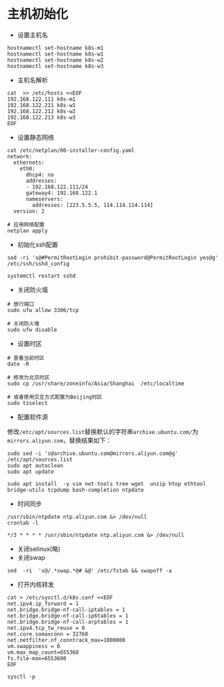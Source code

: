# 主机初始化

- 设置主机名

```
hostnamectl set-hostname k8s-m1
hostnamectl set-hostname k8s-w1
hostnamectl set-hostname k8s-w2
hostnamectl set-hostname k8s-w3
```
- 主机名解析

```
cat  >> /etc/hosts <<EOF
192.168.122.111 k8s-m1
192.168.122.211 k8s-w1
192.168.122.212 k8s-w2
192.168.122.213 k8s-w3
EOF
```
- 设置静态网络

```
cat /etc/netplan/00-installer-config.yaml
network:
  ethernets:
    eth0:
      dhcp4: no
      addresses:
      - 192.168.122.111/24
      gateway4: 192.168.122.1
      nameservers:
        addresses: [223.5.5.5, 114.114.114.114]
  version: 2

# 应用网络配置
netplan apply
```

- 初始化ssh配置

```
sed -ri 's@#PermitRootLogin prohibit-password@PermitRootLogin yes@g' /etc/ssh/sshd_config

systemctl restart sshd
```

- 关闭防火墙

```
# 放行端口
sudo ufw allow 3306/tcp

# 关闭防火墙
sudo ufw disable
```

- 设置时区

```
# 查看当前时区
date -R

# 修改为北京时区
sudo cp /usr/share/zoneinfo/Asia/Shanghai  /etc/localtime

# 或者使用交互方式配置为Beijing时区
sudo tzselect
```

- 配置软件源

修改`/etc/apt/sources.list`替换默认的字符串`archive.ubuntu.com/`为`mirrors.aliyun.com`，替换结果如下：

```
sudo sed -i 's@archive.ubuntu.com@mirrors.aliyun.com@g' /etc/apt/sources.list
sudo apt autoclean
sudo apt update

sudo apt install  -y vim net-tools tree wget  unzip htop ethtool bridge-utils tcpdump bash-completion ntpdate
```

- 时间同步

```
/usr/sbin/ntpdate ntp.aliyun.com &> /dev/null
crontab -l

*/3 * * * * /usr/sbin/ntpdate ntp.aliyun.com &> /dev/null
```
- 关闭selinux(略)
- 关闭swap

```
sed  -ri  's@/.*swap.*@# &@' /etc/fstab && swapoff -a
```

- 打开内核转发

```
cat > /etc/sysctl.d/k8s.conf <<EOF
net.ipv4.ip_forward = 1
net.bridge.bridge-nf-call-iptables = 1
net.bridge.bridge-nf-call-ip6tables = 1
net.bridge.bridge-nf-call-arptables = 1
net.ipv4.tcp_tw_reuse = 0
net.core.somaxconn = 32768
net.netfilter.nf_conntrack_max=1000000
vm.swappiness = 0
vm.max_map_count=655360
fs.file-max=6553600
EOF

sysctl -p
```

